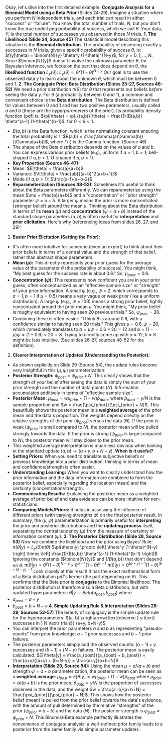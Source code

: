 Okay, let's dive into the first detailed example: **Conjugate Analysis for a Binomial Model using a Beta Prior** (Slides 24-29).
Imagine a situation where you perform $N$ independent trials, and each trial can result in either "success" or "failure". You know the total number of trials, $N$, but you *don't* know the true underlying probability of success, which we call $\theta$. Your data, $Y$, is the total number of successes you observed in those $N$ trials.
**1. The Likelihood (Slide 24, Source 45)**
The statistical model describing this situation is the **Binomial distribution**. The probability of observing exactly $y$ successes in $N$ trials, given a specific probability of success $\theta$, is:
$f(y|\theta) = \binom{N}{y} \theta^y (1-\theta)^{N-y}$, for $y = 0, 1, ..., N$.
Since $\binom{N}{y}$ doesn't involve the unknown parameter $\theta$, for Bayesian inference, we focus on the part that does depend on $\theta$, the **likelihood function** $L_y(\theta)$:
$L_y(\theta) \propto \theta^y (1-\theta)^{N-y}$
Our goal is to use the observed data $y$ to learn about the unknown $\theta$, which must be between 0 and 1.
**2. The Conjugate Prior: Beta Distribution (Slides 25-27, Sources 46-52)**
We need a prior distribution $\pi(\theta)$ for $\theta$ that represents our beliefs *before* seeing the data $y$. For $\theta$ (a probability between 0 and 1), a common and convenient choice is the **Beta distribution**.
The Beta distribution is defined for values between 0 and 1 and has two positive parameters, usually called $a$ and $b$ (these are the *hyperparameters* of the prior). Its probability density function (pdf) is:
$\pi(\theta) = \pi_{(a,b)}(\theta) = \frac{1}{B(a,b)} \theta^{a-1} (1-\theta)^{b-1}$, for $0 < \theta < 1$.
* $B(a,b)$ is the Beta function, which is the normalizing constant ensuring the total probability is 1: $B(a,b) = \frac{\Gamma(a)\Gamma(b)}{\Gamma(a+b)}$, where $\Gamma(\cdot)$ is the Gamma function. (Source 46)
* The shape of the Beta distribution depends on the values of $a$ and $b$. You can express various prior beliefs (e.g., uniform if $a=1, b=1$; bell-shaped if $a, b > 1$; U-shaped if $a, b < 1$).
* **Key Properties (Source 46-47):**
* Mean: $E[\theta] = \frac{a}{a+b}$
* Variance: $V[\theta] = \frac{ab}{(a+b)^2(a+b+1)}$
* Mode (if $a,b > 1$): $\frac{a-1}{a+b-2}$
* **Reparameterization (Sources 48-52):**
Sometimes it's useful to think about the Beta parameters differently. We can reparameterize using the mean $\mu = \frac{a}{a+b}$ and a "concentration" or "prior strength" parameter $\psi = a+b$. A larger $\psi$ means the prior is more concentrated (stronger belief) around the mean $\mu$.
Thinking about the Beta distribution in terms of its **mean** ($\mu$) and **concentration** ($\psi = a+b$) instead of the standard shape parameters ($a, b$) is often useful for **interpretation** and **prior elicitation**. Here's why (referencing ideas from slides 26, 27, and 29):
1. **Easier Prior Elicitation (Setting the Prior):**
* It's often more intuitive for someone (even an expert) to think about their prior beliefs in terms of a central value and the strength of that belief, rather than abstract shape parameters.
* **Mean ($\mu$):** This directly represents your prior guess for the average value of the parameter $\theta$ (the probability of success). You might think, "My best guess for the success rate is about 0.6." So, $\mu_{prior} = 0.6$.
* **Concentration ($\psi$):** This represents how confident you are in your prior guess, often conceptualized as an "effective sample size" or "strength" of your prior information. A small $\psi$ (e.g., $\psi=2$, which corresponds to $a=1, b=1$ if $\mu=0.5$) means a very vague or weak prior (like a uniform distribution). A large $\psi$ (e.g., $\psi=100$) means a strong prior belief, tightly concentrated around the prior mean $\mu$. You might think, "My prior belief is roughly equivalent to having seen 20 previous trials." So, $\psi_{prior} = 20$.
* Combining these is often easier: "I think $\theta$ is around 0.6, with a confidence similar to having seen 20 trials." This gives $\mu=0.6, \psi=20$, which immediately translates to $a = \mu\psi = 0.6 \times 20 = 12$ and $b = (1-\mu)\psi = (1-0.6) \times 20 = 8$. Trying to directly come up with $a=12, b=8$ might be less intuitive. (See slides 26-27, sources 48-52 for the definition).
2. **Clearer Interpretation of Updates (Understanding the Posterior):**
* As shown explicitly on Slide 29 (Source 54), the update rules become very insightful in this $(\mu, \psi)$ parameterization:
* **Posterior Strength:** $\psi_{post} = \psi_{prior} + N$. This clearly shows that the strength of your belief after seeing the data is simply the sum of your prior strength and the number of data points ($N$). Information accumulates additively in terms of "effective sample size".
* **Posterior Mean:** $\mu_{post} = w \mu_{prior} + (1-w) \hat{p}_{data}$, where $\hat{p}_{data} = y/N$ is the sample proportion and $w = \frac{\psi_{prior}}{\psi_{prior} + N}$. This beautifully shows the posterior mean is a **weighted average** of the prior mean and the data's proportion. The weights depend directly on the relative strengths of the prior ($\psi_{prior}$) versus the data ($N$). If the prior is weak ($\psi_{prior}$ is small compared to $N$), the posterior mean will be pulled strongly towards the data. If the prior is strong ($\psi_{prior}$ is large compared to $N$), the posterior mean will stay closer to the prior mean.
* This weighted average interpretation is much less obvious when looking at the standard update $(a,b) \to (a+y, b+N-y)$.
**When is it useful?**
* **Setting Priors:** When you need to translate subjective beliefs or previous knowledge into a prior distribution, thinking in terms of mean and confidence/strength is often easier.
* **Understanding Learning:** When you want to clearly understand how the prior information and the data information are combined to form the posterior belief, especially regarding the location (mean) and the certainty (concentration/strength).
* **Communicating Results:** Explaining the posterior mean as a weighted average of prior belief and data evidence can be more intuitive for non-statisticians.
* **Comparing Models/Priors:** It helps in assessing the influence of different priors (with varying strengths $\psi$) on the final posterior result.
In summary, the $(\mu, \psi)$ parameterization is primarily useful for **interpreting** the prior and posterior distributions and the **updating process** itself, separating the central tendency ($\mu$) from the measure of certainty or information content ($\psi$).
**3. The Posterior Distribution (Slide 28, Source 53)**
Now we combine the likelihood and the prior using Bayes' Rule:
$\pi(\theta|y) \propto L_y(\theta) \pi(\theta)$
$\pi(\theta|y) \propto \left[ \theta^y (1-\theta)^{N-y} \right] \times \left[ \frac{1}{B(a,b)} \theta^{a-1} (1-\theta)^{b-1} \right]$
Ignoring the constants ($\binom{N}{y}$ and $1/B(a,b)$) that don't depend on $\theta$:
$\pi(\theta|y) \propto \theta^y (1-\theta)^{N-y} \times \theta^{a-1} (1-\theta)^{b-1}$
$\pi(\theta|y) \propto \theta^{(a+y) - 1} (1-\theta)^{(b+N-y) - 1}$
Look closely at this result! It has the exact mathematical form of a Beta distribution pdf's kernel (the part depending on $\theta$). This confirms that the Beta prior is **conjugate** to the Binomial likelihood.
The posterior distribution is therefore also a Beta distribution, but with updated hyperparameters:
$\theta | y \sim Beta(a_{post}, b_{post})$ where
* $a_{post} = a + y$
* $b_{post} = b + N - y$
**4. Simple Updating Rule & Interpretation (Slides 28-29, Sources 53-57)**
The beauty of conjugacy is the simple update rule for the hyperparameters:
$(a, b) \xrightarrow{\text{observe } y \text{ successes in } N \text{ trials}} (a+y, b+N-y)$
* You can interpret the prior parameters $a$ and $b$ as representing "pseudo-counts" from prior knowledge: $a-1$ prior successes and $b-1$ prior failures.
* The posterior parameters simply add the observed counts: $(a-1)+y$ successes and $(b-1)+(N-y)$ failures.
The posterior mean is easily calculated:
$E[\theta|y] = \frac{a_{post}}{a_{post} + b_{post}} = \frac{a+y}{(a+y) + (b+N-y)} = \frac{a+y}{a+b+N}$
* **Interpretation (Slide 29, Source 54):** Using the mean $\mu = a/(a+b)$ and strength $\psi = a+b$ parameterization, the posterior mean can be seen as a **weighted average**:
$\mu_{post} = E[\theta|y] = w \mu_{prior} + (1-w) \hat{p}_{data}$
where $\mu_{prior} = a/(a+b)$ is the prior mean, $\hat{p}_{data} = y/N$ is the proportion of successes observed in the data, and the weight $w = \frac{a+b}{a+b+N} = \frac{\psi_{prior}}{\psi_{prior} + N}$.
This shows how the posterior belief (mean) is pulled from the prior belief towards the data's evidence, with the amount of pull determined by the relative "strengths" of the prior ($\psi_{prior}=a+b$) and the data ($N$). The posterior strength is $\psi_{post} = \psi_{prior} + N$.
This Binomial-Beta example perfectly illustrates the convenience of conjugate analysis: a well-defined prior family leads to a posterior from the same family via simple parameter updates.